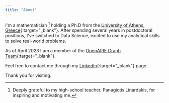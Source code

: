 ```yaml
---
title: "About"
---
```

I'm a mathematician [^1] holding a Ph.D from the [University of Athens, Greece](https://en.math.uoa.gr){:target="_blank"}. After spending several years in postdoctoral positions, I've switched to Data Science, excited to use my analytical skills to solve real-world problems. 

As of April 2023 I am a member of the [OpenAIRE Graph Team](https://graph.openaire.eu/team){:target="_blank"}. 

Feel free to contact me through my [LinkedIn](https://www.linkedin.com/in/myrto-kallipoliti-212716146/){:target="_blank"} page.

Thank you for visiting.


[^1]: Deeply grateful to my high-school teacher,  Panagiotis Linardakis, for inspiring and motivating me. 

